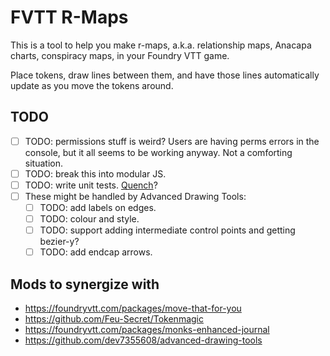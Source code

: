 # FVTT R-Maps

This is a tool to help you make r-maps, a.k.a. relationship maps, Anacapa
charts, conspiracy maps, in your Foundry VTT game.

Place tokens, draw lines between them, and have those lines automatically
update as you move the tokens around.

## TODO

 - [ ] TODO: permissions stuff is weird? Users are having perms errors in the
   console, but it all seems to be working anyway. Not a comforting situation.
 - [ ] TODO: break this into modular JS.
 - [ ] TODO: write unit tests. [Quench](https://github.com/Ethaks/FVTT-Quench)?
 - [ ] These might be handled by Advanced Drawing Tools:
   - [ ] TODO: add labels on edges.
   - [ ] TODO: colour and style.
   - [ ] TODO: support adding intermediate control points and getting bezier-y?
   - [ ] TODO: add endcap arrows.

## Mods to synergize with

 - https://foundryvtt.com/packages/move-that-for-you
 - https://github.com/Feu-Secret/Tokenmagic
 - https://foundryvtt.com/packages/monks-enhanced-journal
 - https://github.com/dev7355608/advanced-drawing-tools
